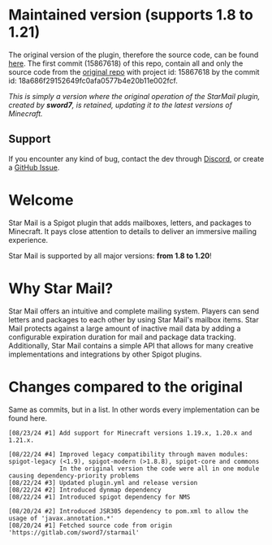 # Maintained version (supports 1.8 to 1.21)
The original version of the plugin, therefore the source code, can be found [here](https://gitlab.com/sword7/starmail).
The first commit (15867618) of this repo, contain all and only the source code from the [original repo](https://gitlab.com/sword7/starmail) with project id: 15867618 by the commit id: 18a686f29152649fc0afa0577b4e20b11e002fcf.

*This is simply a version where the original operation of the StarMail plugin, created by **sword7**, is retained, updating it to the latest versions of Minecraft.*

## Support
If you encounter any kind of bug, contact the dev through [Discord](https://discordapp.com/invite/TODO_DISCORD), or  create a [GitHub Issue](https://github.com/SadShrimpyy/StarMail/issues).

# Welcome
Star Mail is a Spigot plugin that adds mailboxes, letters, and packages to Minecraft. It pays close attention to details to deliver an immersive mailing experience.

Star Mail is supported by all major versions: **from 1.8 to 1.20**!

# Why Star Mail?
Star Mail offers an intuitive and complete mailing system. Players can send letters and packages to each other by using Star Mail's mailbox items. Star Mail protects against a large amount of inactive mail data by adding a configurable expiration duration for mail and package data tracking.
Additionally, Star Mail contains a simple API that allows for many creative implementations and integrations by other Spigot plugins.

# Changes compared to the original
Same as commits, but in a list. In other words every implementation can be found here.
```
[08/23/24 #1] Add support for Minecraft versions 1.19.x, 1.20.x and 1.21.x.

[08/22/24 #4] Improved legacy compatibility through maven modules: spigot-legacy (<1.9), spigot-modern (>1.8.8), spigot-core and commons
              In the original version the code were all in one module causing dependency-priority problems
[08/22/24 #3] Updated plugin.yml and release version
[08/22/24 #2] Introduced dynmap dependency
[08/22/24 #1] Introduced spigot dependency for NMS
 
[08/20/24 #2] Introduced JSR305 dependency to pom.xml to allow the usage of 'javax.annotation.*'
[08/20/24 #1] Fetched source code from origin 'https://gitlab.com/sword7/starmail'
```
